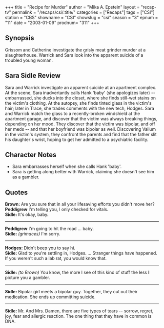 +++
title = "Recipe for Murder"
author = "Mika A. Epstein"
layout = "recap-tv"
permalink = "/recaps/csi/:title/"
categories = ["Recaps"]
tags = ["CSI"]
station = "CBS"
showname = "CSI"
showslug = "csi"
season = "3"
epnum = "11"
date = "2003-01-09"
prodnum= "311"
+++

## Synopsis

Grissom and Catherine investigate the grisly meat grinder murder at a slaughterhouse. Warrick and Sara look into the apparent suicide of a troubled young woman.

## Sara Sidle Review

Sara and Warrick investigate an apparent suicide at an apartment complex. At the scene, Sara inadvertantly calls Hank 'baby' (she apologizes later) -- embarrassed, she ducks into the closet, where she finds still-wet stains on the victim's clothing. At the autopsy, she finds tinted glass in the victim's hair; later in Trace, she trades comments with the new tech, Hodges. Sara and Warrick match the glass to a recently-broken windshield at the apartment garage, and discover that the victim was always breaking things, depending on her mood. They discover that the victim was bipolar, and off her meds -- and that her boyfriend was bipolar as well. Discovering Valium in the victim's system, they confront the parents and find that the father slit his daughter's wrist, hoping to get her admitted to a psychiatric facility.

## Character Notes

* Sara embarrasses herself when she calls Hank 'baby'.  
* Sara is getting along better with Warrick, claiming she doesn't see him as a gambler.

## Quotes

**Brown:** Are you sure that in all your lifesaving efforts you didn't move her?  
**Peddigrew** I'm telling you, I only checked for vitals.  
**Sidle:** It's okay, baby.  

- - -

**Peddigrew** I'm going to hit the road ... baby.  
**Sidle:** _(grimaces)_ I'm sorry.  

- - -

**Hodges:** Didn't beep you to say hi.  
**Sidle:** Glad to you're settling in, Hodges. ... Stranger things have happened. If you weren't such a lab rat, you would know that.  

- - -

**Sidle:** _(to Brown)_ You know, the more I see of this kind of stuff the less I picture you a gambler.
  

- - -

**Sidle:** Bipolar girl meets a bipolar guy. Together, they cut out their medication. She ends up committing suicide.
  

- - -

**Sidle:** Mr. And Mrs. Damen, there are five types of tears -- sorrow, regret, joy, fear and allergic reaction. The one thing that they have in common is DNA.

